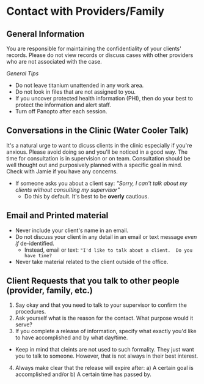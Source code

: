 # Contact with Providers/Family

## General Information 

You are responsible for maintaining the confidentiality of your clients' records.  Please do not view records or discuss cases with other providers who are not associated with the case.  

*General Tips*

* Do not leave titanium unattended in any work area.
* Do not look in files that are not assigned to you.
* If you uncover protected health information (PHI), then do your best to protect the information and alert staff.
* Turn off Panopto after each session.

## Conversations in the Clinic (Water Cooler Talk)

It's a natural urge to want to dicuss clients in the clinic especially if you're anxious. Please avoid doing so and you'll be noticed in a good way.  The time for consultation is in supervision or on team. Consultation should be well thought out and purposively planned with a specific goal in mind. Check with Jamie if you have any concerns.  

* If someone asks you about a client say: _"Sorry, I can't talk about my clients without consulting my supervisor"_
    * Do this by default.  It's best to be <strong>overly</strong> cautious.


## Email and Printed material 

* Never include your client's name in an email.
* Do not discuss your client in any detail in an email or text message _even if_ de-identified.  
    * Instead, email or text: `"I'd like to talk about a client.  Do you have time?`
* Never take material related to the client outside of the office.

## Client Requests that you talk to other people (provider, family, etc.)

1. Say okay and that you need to talk to your supervisor to confirm the procedures.
2. Ask yourself what is the reason for the contact.  What purpose would it serve?
3. If you complete a release of information, specify what exactly you'd like to have accomplished and by what day/time.  
* Keep in mind that cleints are not used to such formality.  They just want you to talk to someone.  However, that is not always in their best interest. 
4. Always make clear that the release will expire after: 
    a) A certain goal is accomplished and/or 
    b) A certain time has passed by. 


